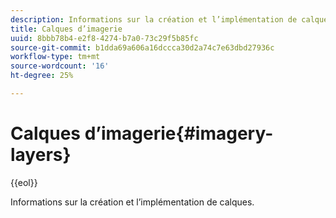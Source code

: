 ```yaml
---
description: Informations sur la création et l’implémentation de calques.
title: Calques d’imagerie
uuid: 8bbb78b4-e2f8-4274-b7a0-73c29f5b85fc
source-git-commit: b1dda69a606a16dccca30d2a74c7e63dbd27936c
workflow-type: tm+mt
source-wordcount: '16'
ht-degree: 25%

---
```



# Calques d’imagerie{#imagery-layers}

{{eol}}

Informations sur la création et l’implémentation de calques.


